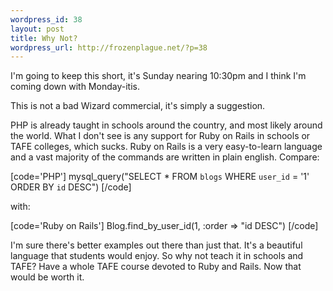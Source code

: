 ```yaml
--- 
wordpress_id: 38
layout: post
title: Why Not?
wordpress_url: http://frozenplague.net/?p=38
---
```

I'm going to keep this short, it's Sunday nearing 10:30pm and I think I'm coming down with Monday-itis.

This is not a bad Wizard commercial, it's simply a suggestion.

PHP is already taught in schools around the country, and most likely around the world. What I don't see is any support for Ruby on Rails in schools or TAFE colleges, which sucks. Ruby on Rails is a very easy-to-learn language and a vast majority of the commands are written in plain english. Compare:

[code='PHP']
mysql_query("SELECT * FROM `blogs` WHERE `user_id` = '1' ORDER BY `id` DESC")
[/code]

with:

[code='Ruby on Rails']
Blog.find_by_user_id(1, :order => "id DESC")
[/code]

I'm sure there's better examples out there than just that. It's a beautiful language that students would enjoy. So why not teach it in schools and TAFE? Have a whole TAFE course devoted to Ruby and Rails. Now that would be worth it.
